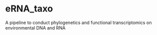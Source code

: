 # eRNA_taxo
A pipeline to conduct phylogenetics and functional transcriptomics on environmental DNA and RNA
